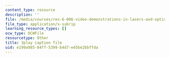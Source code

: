 ```yaml
---
content_type: resource
description: ''
file: /media/courses/res-6-006-video-demonstrations-in-lasers-and-optics-spring-2008/e199a98584ff5399b4d7e45be2bbffda_hJfqUAKMEdw.vtt
file_type: application/x-subrip
learning_resource_types: []
ocw_type: OCWFile
resourcetype: Other
title: 3play caption file
uid: e199a985-84ff-5399-b4d7-e45be2bbffda
---
```

